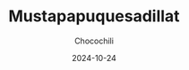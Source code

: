 ---
title: "Mustapapuquesadillat"
image: "https://vegaanibotti.lauravuo.me/2024/10/2024-10-24_small.png"
date: 2024-10-24
receipt_url: "https://chocochili.net/2011/06/mustapapuquesadillat/"
author: "Chocochili"
---